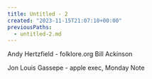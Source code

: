 ```yaml
---
title: Untitled - 2
created: "2023-11-15T21:07:10+00:00"
previousPaths:
  - untitled-2.md
---
```

Andy Hertzfield - folklore.org
Bill Ackinson

Jon Louis Gassepe - apple exec, Monday Note

